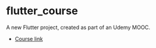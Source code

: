 # flutter_course

A new Flutter project, created as part of an Udemy MOOC.

- [Course link](https://www.udemy.com/learn-flutter-dart-to-build-ios-android-apps)
